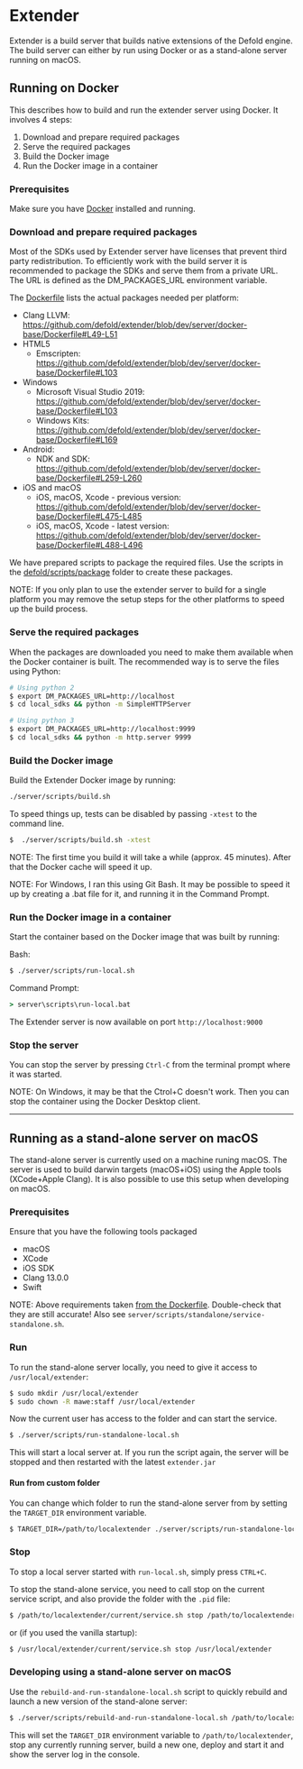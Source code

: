 # Extender

Extender is a build server that builds native extensions of the Defold engine. The build server can either by run using Docker or as a stand-alone server running on macOS.


## Running on Docker
This describes how to build and run the extender server using Docker. It involves 4 steps:

1. Download and prepare required packages
2. Serve the required packages
3. Build the Docker image
4. Run the Docker image in a container


### Prerequisites
Make sure you have [Docker](https://www.docker.com) installed and running.

### Download and prepare required packages
Most of the SDKs used by Extender server have licenses that prevent third party redistribution. To efficiently work with the build server it is recommended to package the SDKs and serve them from a private URL. The URL is defined as the DM_PACKAGES_URL environment variable.

The [Dockerfile](./server/docker-base/Dockerfile) lists the actual packages needed per platform:

* Clang LLVM: https://github.com/defold/extender/blob/dev/server/docker-base/Dockerfile#L49-L51
* HTML5
   * Emscripten: https://github.com/defold/extender/blob/dev/server/docker-base/Dockerfile#L103
* Windows
   * Microsoft Visual Studio 2019: https://github.com/defold/extender/blob/dev/server/docker-base/Dockerfile#L103
   * Windows Kits: https://github.com/defold/extender/blob/dev/server/docker-base/Dockerfile#L169
* Android:
   * NDK and SDK: https://github.com/defold/extender/blob/dev/server/docker-base/Dockerfile#L259-L260
* iOS and macOS
   * iOS, macOS, Xcode - previous version: https://github.com/defold/extender/blob/dev/server/docker-base/Dockerfile#L475-L485
   * iOS, macOS, Xcode - latest version: https://github.com/defold/extender/blob/dev/server/docker-base/Dockerfile#L488-L496

We have prepared scripts to package the required files. Use the scripts in the [defold/scripts/package](https://github.com/defold/defold/tree/dev/scripts/package) folder to create these packages.

NOTE: If you only plan to use the extender server to build for a single platform you may remove the setup steps for the other platforms to speed up the build process.

### Serve the required packages
When the packages are downloaded you need to make them available when the Docker container is built. The recommended way is to serve the files using Python:

```sh
# Using python 2
$ export DM_PACKAGES_URL=http://localhost
$ cd local_sdks && python -m SimpleHTTPServer
```

```sh
# Using python 3
$ export DM_PACKAGES_URL=http://localhost:9999
$ cd local_sdks && python -m http.server 9999
```

### Build the Docker image
Build the Extender Docker image by running:

```sh
./server/scripts/build.sh
```

To speed things up, tests can be disabled by passing `-xtest` to the command line.

```sh
$  ./server/scripts/build.sh -xtest
```

NOTE: The first time you build it will take a while (approx. 45 minutes). After that the Docker cache will speed it up.

NOTE: For Windows, I ran this using Git Bash. It may be possible to speed it up by creating a .bat file for it, and running it in the Command Prompt.


### Run the Docker image in a container
Start the container based on the Docker image that was built by running:

Bash:

```sh
$ ./server/scripts/run-local.sh
```

Command Prompt:

```cmd
> server\scripts\run-local.bat
```

The Extender server is now available on port `http://localhost:9000`


### Stop the server
You can stop the server by pressing `Ctrl-C` from the terminal prompt where it was started.

NOTE: On Windows, it may be that the Ctrol+C doesn't work. Then you can stop the container using the Docker Desktop client.

---

## Running as a stand-alone server on macOS
The stand-alone server is currently used on a machine runing macOS. The server is used to build darwin targets (macOS+iOS) using the Apple tools (XCode+Apple Clang). It is also possible to use this setup when developing on macOS.

### Prerequisites
Ensure that you have the following tools packaged

* macOS
* XCode
* iOS SDK
* Clang 13.0.0
* Swift

NOTE: Above requirements taken [from the Dockerfile](https://github.com/defold/extender/blob/dev/server/docker-base/Dockerfile#L436-L441). Double-check that they are still accurate! Also see `server/scripts/standalone/service-standalone.sh`.

### Run
To run the stand-alone server locally, you need to give it access to `/usr/local/extender`:

```sh
$ sudo mkdir /usr/local/extender
$ sudo chown -R mawe:staff /usr/local/extender
```

Now the current user has access to the folder and can start the service.

```sh
$ ./server/scripts/run-standalone-local.sh
```

This will start a local server at. If you run the script again, the server will be stopped and then restarted with the latest `extender.jar`

#### Run from custom folder
You can change which folder to run the stand-alone server from by setting the `TARGET_DIR` environment variable.

```sh
$ TARGET_DIR=/path/to/localextender ./server/scripts/run-standalone-local.sh
```

### Stop

To stop a local server started with `run-local.sh`, simply press `CTRL+C`.

To stop the stand-alone service, you need to call stop on the current service script, and also provide the folder with the `.pid` file:

```sh
$ /path/to/localextender/current/service.sh stop /path/to/localextender
```
or (if you used the vanilla startup):

```sh
$ /usr/local/extender/current/service.sh stop /usr/local/extender
```

### Developing using a stand-alone server on macOS

Use the `rebuild-and-run-standalone-local.sh` script to quickly rebuild and launch a new version of the stand-alone server:

```sh
$ ./server/scripts/rebuild-and-run-standalone-local.sh /path/to/localextender
```

This will set the `TARGET_DIR` environment variable to `/path/to/localextender`, stop any currently running server, build a new one, deploy and start it and show the server log in the console.
